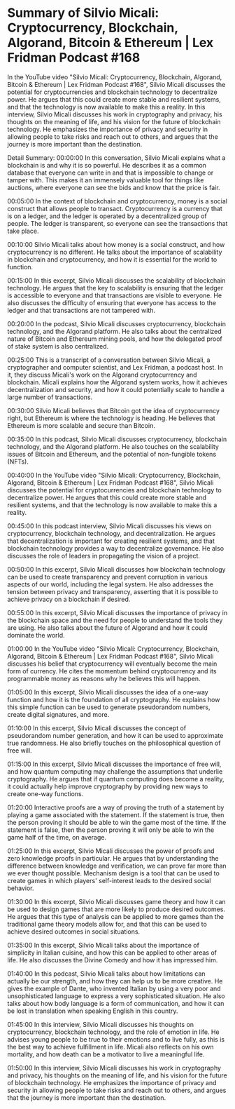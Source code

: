 # Summary of Silvio Micali: Cryptocurrency, Blockchain, Algorand, Bitcoin & Ethereum | Lex Fridman Podcast #168

In the YouTube video "Silvio Micali: Cryptocurrency, Blockchain, Algorand, Bitcoin & Ethereum | Lex Fridman Podcast #168", Silvio Micali discusses the potential for cryptocurrencies and blockchain technology to decentralize power. He argues that this could create more stable and resilient systems, and that the technology is now available to make this a reality.
In this interview, Silvio Micali discusses his work in cryptography and privacy, his thoughts on the meaning of life, and his vision for the future of blockchain technology. He emphasizes the importance of privacy and security in allowing people to take risks and reach out to others, and argues that the journey is more important than the destination.

Detail Summary: 
00:00:00
In this conversation, Silvio Micali explains what a blockchain is and why it is so powerful. He describes it as a common database that everyone can write in and that is impossible to change or tamper with. This makes it an immensely valuable tool for things like auctions, where everyone can see the bids and know that the price is fair.

00:05:00
In the context of blockchain and cryptocurrency, money is a social construct that allows people to transact. Cryptocurrency is a currency that is on a ledger, and the ledger is operated by a decentralized group of people. The ledger is transparent, so everyone can see the transactions that take place.

00:10:00
Silvio Micali talks about how money is a social construct, and how cryptocurrency is no different. He talks about the importance of scalability in blockchain and cryptocurrency, and how it is essential for the world to function.

00:15:00
In this excerpt, Silvio Micali discusses the scalability of blockchain technology. He argues that the key to scalability is ensuring that the ledger is accessible to everyone and that transactions are visible to everyone. He also discusses the difficulty of ensuring that everyone has access to the ledger and that transactions are not tampered with.

00:20:00
In the podcast, Silvio Micali discusses cryptocurrency, blockchain technology, and the Algorand platform. He also talks about the centralized nature of Bitcoin and Ethereum mining pools, and how the delegated proof of stake system is also centralized.

00:25:00
This is a transcript of a conversation between Silvio Micali, a cryptographer and computer scientist, and Lex Fridman, a podcast host. In it, they discuss Micali's work on the Algorand cryptocurrency and blockchain. Micali explains how the Algorand system works, how it achieves decentralization and security, and how it could potentially scale to handle a large number of transactions.

00:30:00
Silvio Micali believes that Bitcoin got the idea of cryptocurrency right, but Ethereum is where the technology is heading. He believes that Ethereum is more scalable and secure than Bitcoin.

00:35:00
In this podcast, Silvio Micali discusses cryptocurrency, blockchain technology, and the Algorand platform. He also touches on the scalability issues of Bitcoin and Ethereum, and the potential of non-fungible tokens (NFTs).

00:40:00
In the YouTube video "Silvio Micali: Cryptocurrency, Blockchain, Algorand, Bitcoin & Ethereum | Lex Fridman Podcast #168", Silvio Micali discusses the potential for cryptocurrencies and blockchain technology to decentralize power. He argues that this could create more stable and resilient systems, and that the technology is now available to make this a reality.

00:45:00
In this podcast interview, Silvio Micali discusses his views on cryptocurrency, blockchain technology, and decentralization. He argues that decentralization is important for creating resilient systems, and that blockchain technology provides a way to decentralize governance. He also discusses the role of leaders in propagating the vision of a project.

00:50:00
In this excerpt, Silvio Micali discusses how blockchain technology can be used to create transparency and prevent corruption in various aspects of our world, including the legal system. He also addresses the tension between privacy and transparency, asserting that it is possible to achieve privacy on a blockchain if desired.

00:55:00
In this excerpt, Silvio Micali discusses the importance of privacy in the blockchain space and the need for people to understand the tools they are using. He also talks about the future of Algorand and how it could dominate the world.

01:00:00
In the YouTube video "Silvio Micali: Cryptocurrency, Blockchain, Algorand, Bitcoin & Ethereum | Lex Fridman Podcast #168", Silvio Micali discusses his belief that cryptocurrency will eventually become the main form of currency. He cites the momentum behind cryptocurrency and its programmable money as reasons why he believes this will happen.

01:05:00
In this excerpt, Silvio Micali discusses the idea of a one-way function and how it is the foundation of all cryptography. He explains how this simple function can be used to generate pseudorandom numbers, create digital signatures, and more.

01:10:00
In this excerpt, Silvio Micali discusses the concept of pseudorandom number generation, and how it can be used to approximate true randomness. He also briefly touches on the philosophical question of free will.

01:15:00
In this excerpt, Silvio Micali discusses the importance of free will, and how quantum computing may challenge the assumptions that underlie cryptography. He argues that if quantum computing does become a reality, it could actually help improve cryptography by providing new ways to create one-way functions.

01:20:00
Interactive proofs are a way of proving the truth of a statement by playing a game associated with the statement. If the statement is true, then the person proving it should be able to win the game most of the time. If the statement is false, then the person proving it will only be able to win the game half of the time, on average.

01:25:00
In this excerpt, Silvio Micali discusses the power of proofs and zero knowledge proofs in particular. He argues that by understanding the difference between knowledge and verification, we can prove far more than we ever thought possible. Mechanism design is a tool that can be used to create games in which players' self-interest leads to the desired social behavior.

01:30:00
In this excerpt, Silvio Micali discusses game theory and how it can be used to design games that are more likely to produce desired outcomes. He argues that this type of analysis can be applied to more games than the traditional game theory models allow for, and that this can be used to achieve desired outcomes in social situations.

01:35:00
In this excerpt, Silvio Micali talks about the importance of simplicity in Italian cuisine, and how this can be applied to other areas of life. He also discusses the Divine Comedy and how it has impressed him.

01:40:00
In this podcast, Silvio Micali talks about how limitations can actually be our strength, and how they can help us to be more creative. He gives the example of Dante, who invented Italian by using a very poor and unsophisticated language to express a very sophisticated situation. He also talks about how body language is a form of communication, and how it can be lost in translation when speaking English in this country.

01:45:00
In this interview, Silvio Micali discusses his thoughts on cryptocurrency, blockchain technology, and the role of emotion in life. He advises young people to be true to their emotions and to live fully, as this is the best way to achieve fulfillment in life. Micali also reflects on his own mortality, and how death can be a motivator to live a meaningful life.

01:50:00
In this interview, Silvio Micali discusses his work in cryptography and privacy, his thoughts on the meaning of life, and his vision for the future of blockchain technology. He emphasizes the importance of privacy and security in allowing people to take risks and reach out to others, and argues that the journey is more important than the destination.


